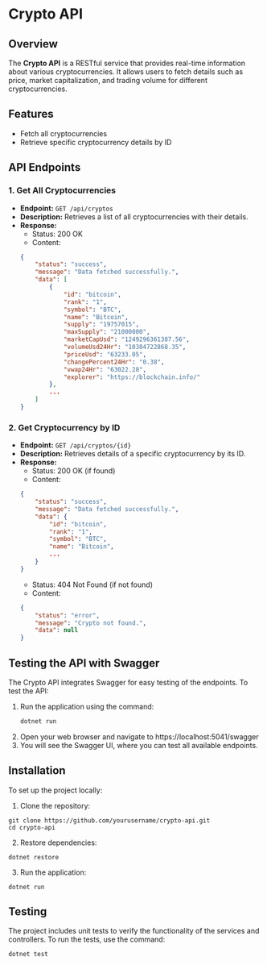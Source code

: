 # Crypto API

## Overview
The **Crypto API** is a RESTful service that provides real-time information about various cryptocurrencies. It allows users to fetch details such as price, market capitalization, and trading volume for different cryptocurrencies.

## Features
- Fetch all cryptocurrencies
- Retrieve specific cryptocurrency details by ID

## API Endpoints

### 1. Get All Cryptocurrencies
- **Endpoint:** `GET /api/cryptos`
- **Description:** Retrieves a list of all cryptocurrencies with their details.
- **Response:**
    - Status: 200 OK
    - Content: 
    ```json
    {
        "status": "success",
        "message": "Data fetched successfully.",
        "data": [
            {
                "id": "bitcoin",
                "rank": "1",
                "symbol": "BTC",
                "name": "Bitcoin",
                "supply": "19757015",
                "maxSupply": "21000000",
                "marketCapUsd": "1249296361387.56",
                "volumeUsd24Hr": "10384722868.35",
                "priceUsd": "63233.05",
                "changePercent24Hr": "0.38",
                "vwap24Hr": "63022.28",
                "explorer": "https://blockchain.info/"
            },
            ...
        ]
    }
    ```

### 2. Get Cryptocurrency by ID
- **Endpoint:** `GET /api/cryptos/{id}`
- **Description:** Retrieves details of a specific cryptocurrency by its ID.
- **Response:**
    - Status: 200 OK (if found)
    - Content: 
    ```json
    {
        "status": "success",
        "message": "Data fetched successfully.",
        "data": {
            "id": "bitcoin",
            "rank": "1",
            "symbol": "BTC",
            "name": "Bitcoin",
            ...
        }
    }
    ```
    - Status: 404 Not Found (if not found)
    - Content: 
    ```json
    {
        "status": "error",
        "message": "Crypto not found.",
        "data": null
    }
    ```

## Testing the API with Swagger
The Crypto API integrates Swagger for easy testing of the endpoints. To test the API:

1. Run the application using the command:
   ```bash
   dotnet run
   ```
2. Open your web browser and navigate to https://localhost:5041/swagger
3. You will see the Swagger UI, where you can test all available endpoints.

## Installation
To set up the project locally:

1. Clone the repository:
```
git clone https://github.com/yourusername/crypto-api.git
cd crypto-api
```
2. Restore dependencies:
```
dotnet restore

```
3. Run the application:
```
dotnet run

```

## Testing
The project includes unit tests to verify the functionality of the services and controllers. To run the tests, use the command:
```
dotnet test

```




